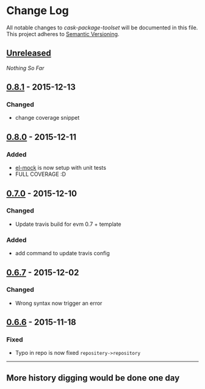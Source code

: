 Change Log
==========

All notable changes to *cask-package-toolset* will be documented in this file.
This project adheres to [Semantic Versioning](http://semver.org/).

## [Unreleased][unreleased]
*Nothing So Far*

## [0.8.1] - 2015-12-13
### Changed
- change coverage snippet
## [0.8.0] - 2015-12-11
### Added
- [el-mock](https://github.com/rejeep/el-mock.el) is now setup with unit tests
- FULL COVERAGE :D

## [0.7.0] - 2015-12-10
### Changed
- Update travis build for evm 0.7 + template
### Added
- add command to update travis config

## [0.6.7] - 2015-12-02
### Changed
- Wrong syntax now trigger an error
## [0.6.6] - 2015-11-18
### Fixed
- Typo in repo is now fixed `repositery->repository`

--------------------------------------------------------------------------------

## More history digging would be done one day

[unreleased]: https://github.com/AdrieanKhisbe/cask-package-toolset.el/compare/v0.8.1...HEAD
[0.8.1]: https://github.com/AdrieanKhisbe/cask-package-toolset.el/compare/v0.8.0...v0.8.1
[0.8.0]: https://github.com/AdrieanKhisbe/cask-package-toolset.el/compare/v0.7.0...v0.8.0
[0.7.0]: https://github.com/AdrieanKhisbe/cask-package-toolset.el/compare/v0.6.7...v0.7.0
[0.6.7]: https://github.com/AdrieanKhisbe/cask-package-toolset.el/compare/v0.6.6...v0.6.7
[0.6.6]: https://github.com/AdrieanKhisbe/cask-package-toolset.el/compare/v0.6.5...v0.6.6
